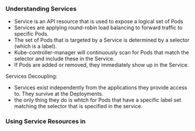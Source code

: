 ### Understanding Services
- Service is an API resource that is used to expose a logical set of Pods
- Services are applying round-robin load balancing to forward traffic to specific Pods.
- The set of Pods that is targeted by a Service is determined by a selector (which is a label).
- Kube-controller-manager will continuously scan for Pods that match the selector and include these in the Service.
- If Pods are added or removed, they immediately show up in the Service.

Services Decoupling:
- Services exist independently from the applications they provide access to. They survive at the Deployments.
- the only thing they do is whtch for Pods that have a specific label set matching the selector that is specified in the service. 


### Using Service Resources in 